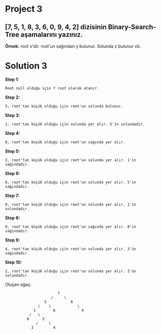 # Project 3



## [7, 5, 1, 8, 3, 6, 0, 9, 4, 2] dizisinin Binary-Search-Tree aşamalarını yazınız.

**Örnek:** root x'dir. root'un sağından y bulunur. Solunda z bulunur vb.



# Solution 3

**Step 1:**

    Root null olduğu için 7 root olarak atanır.
**Step 2:**

    5, root'tan küçük olduğu için root'un solunda bulunur.

**Step 3:**

    1, root'tan küçük olduğu için solunda yer alır. 5'in solundadır.

**Step 4:**

    8, root'tan büyük olduğu için root'un sağında yer alır.

**Step 5:**

    3, root'tan küçük olduğu için root'un solunda yer alır. 1'in sağındadır.

**Step 6:**

    6, root'tan küçük olduğu için root'un solunda yer alır. 5'in sağındadır.

**Step 7:**

    0, root'tan küçük olduğu için root'un solunda yer alır. 1'in solundadır.

**Step 8:**

    9, root'tan büyük olduğu için root'un sağında yer alır. 8'in sağındadır.

**Step 9:**

    4, root'tan küçük olduğu için root'un solunda yer alır. 3'ün sağındadır.

**Step 10:**

    2, root'tan küçük olduğu için root'un solunda yer alır. 3'ün solundadır.

Oluşan ağaç:

                            7
                         /     \
                      5           8
                   /    \            \
                 1        6            9
               /   \
              0      3
                  /     \
                2         4